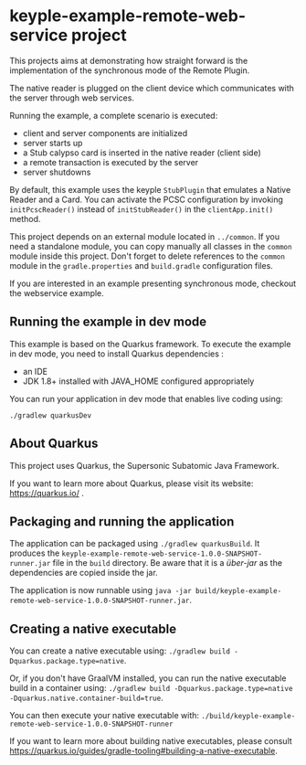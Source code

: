 # keyple-example-remote-web-service project

This projects aims at demonstrating how straight forward is the implementation of the synchronous mode of the Remote Plugin. 

The native reader is plugged on the client device which communicates with the server through web services.

Running the example, a complete scenario is executed: 
- client and server components are initialized
- server starts up
- a Stub calypso card is inserted in the native reader (client side)
- a remote transaction is executed by the server
- server shutdowns

By default, this example uses the keyple `StubPlugin` that emulates a Native Reader and a Card. You can activate the PCSC configuration by invoking ```initPcscReader()``` instead of  ```initStubReader()``` in the `clientApp.init()` method.      

This project depends on an external module located in `../common`. If you need a standalone module, you can copy manually all classes in the `common` module inside this project. Don't forget to delete references to the `common` module in the `gradle.properties` and `build.gradle` configuration files. 

If you are interested in an example presenting synchronous mode, checkout the webservice example.


## Running the example in dev mode

This example is based on the Quarkus framework. To execute the example in dev mode, you need to install Quarkus dependencies : 
- an IDE
- JDK 1.8+ installed with JAVA_HOME configured appropriately

You can run your application in dev mode that enables live coding using:
```
./gradlew quarkusDev
```

## About Quarkus

This project uses Quarkus, the Supersonic Subatomic Java Framework.

If you want to learn more about Quarkus, please visit its website: https://quarkus.io/ .



## Packaging and running the application

The application can be packaged using `./gradlew quarkusBuild`.
It produces the `keyple-example-remote-web-service-1.0.0-SNAPSHOT-runner.jar` file in the `build` directory.
Be aware that it is a _über-jar_ as the dependencies are copied inside the jar.

The application is now runnable using `java -jar build/keyple-example-remote-web-service-1.0.0-SNAPSHOT-runner.jar`.


## Creating a native executable

You can create a native executable using: `./gradlew build -Dquarkus.package.type=native`.

Or, if you don't have GraalVM installed, you can run the native executable build in a container using: `./gradlew build -Dquarkus.package.type=native -Dquarkus.native.container-build=true`.

You can then execute your native executable with: `./build/keyple-example-remote-web-service-1.0.0-SNAPSHOT-runner`

If you want to learn more about building native executables, please consult https://quarkus.io/guides/gradle-tooling#building-a-native-executable.
